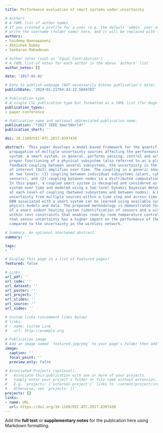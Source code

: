 ```yaml
---
title: Performance evaluation of smart systems under uncertainty

# Authors
# A YAML list of author names
# If you created a profile for a user (e.g. the default `admin` user at `content/authors/admin/`), 
# write the username (folder name) here, and it will be replaced with their full name and linked to their profile.
authors:
- Saideep Nannapaneni
- Abhishek Dubey
- Sankaran Mahadevan

# Author notes (such as 'Equal Contribution')
# A YAML list of notes for each author in the above `authors` list
author_notes: []

date: '2017-01-01'

# Date to publish webpage (NOT necessarily Bibtex publication's date).
publishDate: '2024-01-21T04:43:22.584470Z'

# Publication type.
# A single CSL publication type but formatted as a YAML list (for Hugo requirements).
publication_types:
- paper-conference

# Publication name and optional abbreviated publication name.
publication: '*2017 IEEE SmartWorld*'
publication_short: ''

doi: 10.1109/UIC-ATC.2017.8397430

abstract: 'This paper develops a model-based framework for the quantification and
  propagation of multiple uncertainty sources affecting the performance of a smart
  system. A smart system, in general, performs sensing, control and actuation for
  proper functioning of a physical subsystem (also referred to as a plant). With strong
  feedback coupling between several subsystems, the uncertainty in the quantities
  of interest (QoI) amplifies over time. The coupling in a generic smart system occurs
  at two levels: (1) coupling between individual subsystems (plant, cyber, actuation,
  sensors), and (2) coupling between nodes in a distributed computational subsystem.
  In this paper, a coupled smart system is decoupled and considered as a feed-forward
  system over time and modeled using a two-level Dynamic Bayesian Network (DBN), one
  at each level of coupling (between subsystems and between nodes). A DBN can aggregate
  uncertainty from multiple sources within a time step and across time steps. The
  DBN associated with a smart system can be learned using available system models,
  physics models and data. The proposed methodology is demonstrated for the design
  of a smart indoor heating system (identification of sensors and a wireless network)
  within cost constraints that enables room-by-room temperature control. We observe
  that sensor uncertainty has a higher impact on the performance of the heating system
  compared to the uncertainty in the wireless network.'

# Summary. An optional shortened abstract.
summary: ''

tags:
- ''

# Display this page in a list of Featured pages?
featured: false

# Links
url_pdf: ''
url_code: ''
url_dataset: ''
url_poster: ''
url_project: ''
url_slides: ''
url_source: ''
url_video: ''

# Custom links (uncomment lines below)
# links:
# - name: Custom Link
#   url: http://example.org

# Publication image
# Add an image named `featured.jpg/png` to your page's folder then add a caption below.
image:
  caption: ''
  focal_point: ''
  preview_only: false

# Associated Projects (optional).
#   Associate this publication with one or more of your projects.
#   Simply enter your project's folder or file name without extension.
#   E.g. `projects: ['internal-project']` links to `content/project/internal-project/index.md`.
#   Otherwise, set `projects: []`.
projects: []
links:
- name: URL
  url: https://doi.org/10.1109/UIC-ATC.2017.8397430
---
```


Add the **full text** or **supplementary notes** for the publication here using Markdown formatting.
